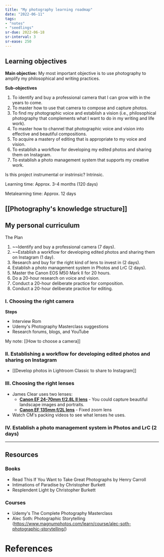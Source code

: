 ```yaml
---
title: "My photography learning roadmap"
date: "2022-06-11"
tags:
- "notes"
- "seedlings"
sr-due: 2022-06-18
sr-interval: 3
sr-ease: 250
---
```


## Learning objectives

**Main objective:** My most important objective is to use photography to amplify my philosophical and writing practices.

**Sub-objectives**

1. To identify and buy a professional camera that I can grow with in the years to come.
2. To master how to use that camera to compose and capture photos.
3. To find my photographic voice and establish a vision (i.e., philosophical photography that complements what I want to do in my writing and life work).
4. To master how to channel that photographic voice and vision into effective and beautiful compositions.
5. To acquire a mastery of editing that is appropriate to my voice and vision.
6. To establish a workflow for developing my edited photos and sharing them on Instagram.
7. To establish a photo management system that supports my creative work.

Is this project instrumental or instrinsic? Intrinsic.

Learning time: Approx. 3-4 months (120 days)

Metalearning time: Approx. 12 days

## [[Photography's knowledge structure]]

## My personal curriculum

The Plan
1. ~~Identify and buy a professional camera (7 days).
2. ~~Establish a workflow for developing edited photos and sharing them on Instagram (1 day).
3. Research and buy for the right kind of lens to invest in (2 days).
4. Establish a photo management system in Photos and LrC (2 days).
5. Master the Canon EOS M50 Mark II for 20 hours.
6. Do a 20-hour research on voice and vision.
7. Conduct a 20-hour deliberate practice for composition.
8. Conduct a 20-hour deliberate practice for editing.

### I. Choosing the right camera

**Steps**
- Interview Rom
- Udemy's Photography Masterclass suggestions
- Research forums, blogs, and YouTube

My note: [[How to choose a camera]]

### II. Establishing a workflow for developing edited photos and sharing on Instagram

- [[Develop photos in Lightroom Classic to share to Instagram]]

### III. Choosing the right lenses

- James Clear uses two lenses:
	- **[Canon EF 24-70mm f/2.8L II lens](https://jamesclear.com/link/canon-24-70mm-lens)** - You could capture beautiful landscape images and portraits.
	- **[Canon EF 135mm f/2L lens](https://jamesclear.com/link/canon-135mm-lens)** - Fixed zoom lens
- Watch CM's packing videos to see what lenses he uses.

### IV. Establish a photo management system in Photos and LrC (2 days)

---
## Resources

### Books

- Read This If You Want to Take Great Photographs by Henry Carroll
- Intimations of Paradise by Christopher Burkett
- Resplendent Light by Christopher Burkett

### Courses

- Udemy's The Complete Photography Masterclass
- Alec Soth: Photographic Storytelling (https://www.magnumphotos.com/learn/course/alec-soth-photographic-storytelling/)

# References
